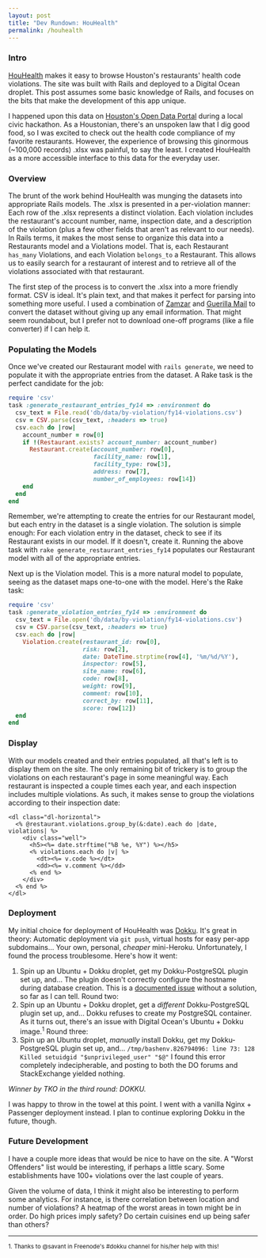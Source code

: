 ```yaml
---
layout: post
title: "Dev Rundown: HouHealth"
permalink: /houhealth
---
```


### Intro
[HouHealth](http://houhealth.com) makes it easy to browse Houston's restaurants' health code violations. The site was built with Rails and deployed to a Digital Ocean droplet. This post assumes some basic knowledge of Rails, and focuses on the bits that make the development of this app unique.

I happened upon this data on [Houston's Open Data Portal](http://data.ohouston.org) during a local civic hackathon. As a Houstonian, there's an unspoken law that I dig good food, so I was excited to check out the health code compliance of my favorite restaurants. However, the experience of browsing this ginormous (~100,000 records) .xlsx was painful, to say the least. I created HouHealth as a more accessible interface to this data for the everyday user.

### Overview
The brunt of the work behind HouHealth was munging the datasets into appropriate Rails models. The .xlsx is presented in a per-violation manner: Each row of the .xlsx represents a distinct violation. Each violation includes the restaurant's account number, name, inspection date, and a description of the violation (plus a few other fields that aren't as relevant to our needs). In Rails terms, it makes the most sense to organize this data into a Restaurants model and a Violations model. That is, each Restaurant `has_many` Violations, and each Violation `belongs_to` a Restaurant. This allows us to easily search for a restaurant of interest and to retrieve all of the violations associated with that restaurant.

The first step of the process is to convert the .xlsx into a more friendly format. CSV is ideal. It's plain text, and that makes it perfect for parsing into something more useful. I used a combination of [Zamzar](http://www.zamzar.com/convert/xlsx-to-csv/) and [Guerilla Mail](http://guerillamail.com) to convert the dataset without giving up any email information. That might seem roundabout, but I prefer not to download one-off programs (like a file converter) if I can help it.

### Populating the Models
Once we've created our Restaurant model with `rails generate`, we need to populate it with the appropriate entries from the dataset. A Rake task is the perfect candidate for the job:

```ruby
require 'csv'
task :generate_restaurant_entries_fy14 => :environment do
  csv_text = File.read('db/data/by-violation/fy14-violations.csv')
  csv = CSV.parse(csv_text, :headers => true)
  csv.each do |row|
    account_number = row[0]
    if !(Restaurant.exists? account_number: account_number)
      Restaurant.create(account_number: row[0],
                        facility_name: row[1],
                        facility_type: row[3],
                        address: row[7],
                        number_of_employees: row[14])
    end
  end
end
```

Remember, we're attempting to create the entries for our Restaurant model, but each entry in the dataset is a single violation. The solution is simple enough: For each violation entry in the dataset, check to see if its Restaurant exists in our model. If it doesn't, create it. Running the above task with `rake generate_restaurant_entries_fy14` populates our Restaurant model with all of the appropriate entries.

Next up is the Violation model. This is a more natural model to populate, seeing as the dataset maps one-to-one with the model. Here's the Rake task:

```ruby
require 'csv'
task :generate_violation_entries_fy14 => :environment do
  csv_text = File.open('db/data/by-violation/fy14-violations.csv')
  csv = CSV.parse(csv_text, :headers => true)
  csv.each do |row|
    Violation.create(restaurant_id: row[0],
                     risk: row[2],
                     date: DateTime.strptime(row[4], '%m/%d/%Y'),
                     inspector: row[5],
                     site_name: row[6],
                     code: row[8],
                     weight: row[9],
                     comment: row[10],
                     correct_by: row[11],
                     score: row[12])
  end
end
```

### Display
With our models created and their entries populated, all that's left is to display them on the site. The only remaining bit of trickery is to group the violations on each restaurant's page in some meaningful way. Each restaurant is inspected a couple times each year, and each inspection includes multiple violations. As such, it makes sense to group the violations according to their inspection date:

```
<dl class="dl-horizontal">
  <% @restaurant.violations.group_by(&:date).each do |date, violations| %>
    <div class="well">
      <h5><%= date.strftime("%B %e, %Y") %></h5>
      <% violations.each do |v| %>
        <dt><%= v.code %></dt>
        <dd><%= v.comment %></dd>
      <% end %>
    </div>
  <% end %>
</dl>
```

### Deployment

My initial choice for deployment of HouHealth was [Dokku](https://github.com/progrium/dokku). It's great in theory: Automatic deployment via `git push`, virtual hosts for easy per-app subdomains...  Your own, personal, *cheaper* mini-Heroku. Unfortunately, I found the process troublesome. Here's how it went:

1. Spin up an Ubuntu + Dokku droplet, get my Dokku-PostgreSQL plugin set up, and... The plugin doesn't correctly configure the hostname during database creation. This is a [documented issue](https://github.com/Kloadut/dokku-pg-plugin/issues/69#issuecomment-117430565) without a solution, so far as I can tell. Round two:
2. Spin up an Ubuntu + Dokku droplet, get a *different* Dokku-PostgreSQL plugin set up, and... Dokku refuses to create my PostgreSQL container. As it turns out, there's an issue with Digital Ocean's Ubuntu + Dokku image.<sup>1</sup> Round three:
3. Spin up an Ubuntu droplet, *manually* install Dokku, get my Dokku-PostgreSQL plugin set up, and... `/tmp/bashenv.826794096: line 73: 128 Killed setuidgid "$unprivileged_user" "$@"`  I found this error completely indecipherable, and posting to both the DO forums and StackExchange yielded nothing.

*Winner by TKO in the third round: DOKKU.*

I was happy to throw in the towel at this point. I went with a vanilla Nginx + Passenger deployment instead. I plan to continue exploring Dokku in the future, though.

### Future Development

I have a couple more ideas that would be nice to have on the site. A "Worst Offenders" list would be interesting, if perhaps a little scary. Some establishments have 100+ violations over the last couple of years.

Given the volume of data, I think it might also be interesting to perform some analytics. For instance, is there correlation between location and number of violations? A heatmap of the worst areas in town might be in order. Do high prices imply safety? Do certain cuisines end up being safer than others?

---
<sub>1. Thanks to @savant in Freenode's #dokku channel for his/her help with this!</sub>
